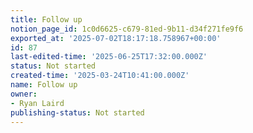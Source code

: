 ```yaml
---
title: Follow up
notion_page_id: 1c0d6625-c679-81ed-9b11-d34f271fe9f6
exported_at: '2025-07-02T18:17:18.758967+00:00'
id: 87
last-edited-time: '2025-06-25T17:32:00.000Z'
status: Not started
created-time: '2025-03-24T10:41:00.000Z'
name: Follow up
owner:
- Ryan Laird
publishing-status: Not started
---
```


